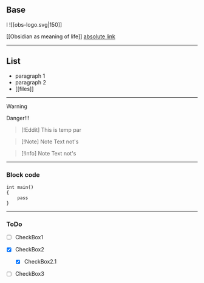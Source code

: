 ## Base

l
![[obs-logo.svg|150]]

[[Obsidian as meaning of life]]
[absolute link](https://www.youtube.com/watch?v=lOISSwHM7e0&list=PLeDR6lYFEHWEUxwSA8OplPLvk50DCVraH&index=3)


---
## List ##
- paragraph 1
- paragraph 2
- [[files]] 
---
>[!Warning]
> Danger!!!

 >[!Eddit]
 >This is temp par
 
>[!Note] Note 
> Text not's


>[!Info] Note 
> Text not's
---
### Block code ###
```name
int main()
{
	pass
}
```
---
### ToDo ##
- [ ] CheckBox1
- [x] CheckBox2
	- [x] CheckBox2.1
- [ ] CheckBox3





